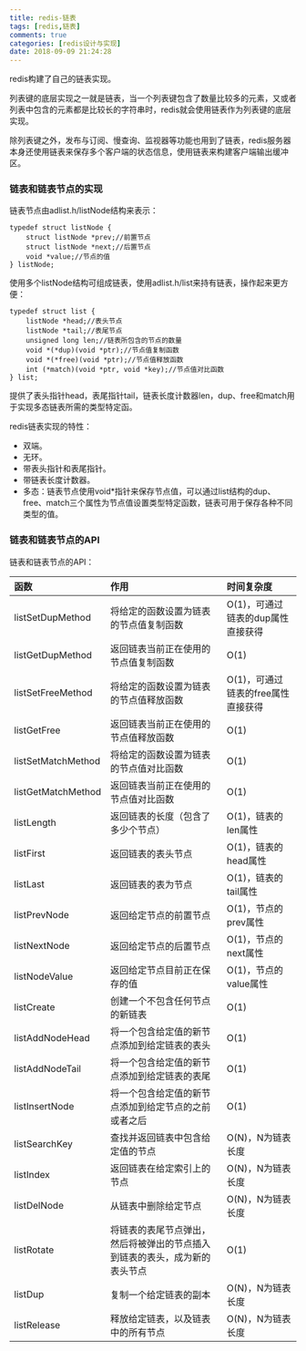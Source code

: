 ```yaml
---
title: redis-链表
tags: [redis,链表]
comments: true
categories: [redis设计与实现]
date: 2018-09-09 21:24:28
---
```

redis构建了自己的链表实现。

列表键的底层实现之一就是链表，当一个列表键包含了数量比较多的元素，又或者列表中包含的元素都是比较长的字符串时，redis就会使用链表作为列表键的底层实现。

除列表键之外，发布与订阅、慢查询、监视器等功能也用到了链表，redis服务器本身还使用链表来保存多个客户端的状态信息，使用链表来构建客户端输出缓冲区。

### 链表和链表节点的实现
链表节点由adlist.h/listNode结构来表示：
```
typedef struct listNode {
	struct listNode *prev;//前置节点
	struct listNode *next;//后置节点
	void *value;//节点的值
} listNode;
```
使用多个listNode结构可组成链表，使用adlist.h/list来持有链表，操作起来更方便：

```
typedef struct list {
	listNode *head;//表头节点
	listNode *tail;//表尾节点
	unsigned long len;//链表所包含的节点的数量
	void *(*dup)(void *ptr);//节点值复制函数
	void *(*free)(void *ptr);//节点值释放函数
	int (*match)(void *ptr, void *key);//节点值对比函数
} list;
```
提供了表头指针head，表尾指针tail，链表长度计数器len，dup、free和match用于实现多态链表所需的类型特定函。

redis链表实现的特性：

* 双端。
* 无环。
* 带表头指针和表尾指针。
* 带链表长度计数器。
* 多态：链表节点使用void*指针来保存节点值，可以通过list结构的dup、free、match三个属性为节点值设置类型特定函数，链表可用于保存各种不同类型的值。

### 链表和链表节点的API
链表和链表节点的API：

函数 | 作用 | 时间复杂度
:- | :- | :-
listSetDupMethod | 将给定的函数设置为链表的节点值复制函数 | O(1)，可通过链表的dup属性直接获得
listGetDupMethod | 返回链表当前正在使用的节点值复制函数 | O(1)
listSetFreeMethod | 将给定的函数设置为链表的节点值释放函数 | O(1)，可通过链表的free属性直接获得
listGetFree | 返回链表当前正在使用的节点值释放函数 | O(1)
listSetMatchMethod | 将给定的函数设置为链表的节点值对比函数 | O(1)
listGetMatchMethod | 返回链表当前正在使用的节点值对比函数 | O(1)
listLength | 返回链表的长度（包含了多少个节点） | O(1)，链表的len属性
listFirst | 返回链表的表头节点 | O(1)，链表的head属性
listLast | 返回链表的表为节点 | O(1)，链表的tail属性
listPrevNode | 返回给定节点的前置节点 | O(1)，节点的prev属性
listNextNode | 返回给定节点的后置节点 | O(1)，节点的next属性
listNodeValue | 返回给定节点目前正在保存的值 | O(1)，节点的value属性
listCreate | 创建一个不包含任何节点的新链表 | O(1)
listAddNodeHead | 将一个包含给定值的新节点添加到给定链表的表头 | O(1)
listAddNodeTail | 将一个包含给定值的新节点添加到给定链表的表尾 | O(1)
listInsertNode | 将一个包含给定值的新节点添加到给定节点的之前或者之后 | O(1)
listSearchKey | 查找并返回链表中包含给定值的节点 | O(N)，N为链表长度
listIndex | 返回链表在给定索引上的节点 | O(N)，N为链表长度
listDelNode | 从链表中删除给定节点 | O(N)，N为链表长度
listRotate | 将链表的表尾节点弹出，然后将被弹出的节点插入到链表的表头，成为新的表头节点 | O(1)
listDup | 复制一个给定链表的副本 | O(N)，N为链表长度
listRelease | 释放给定链表，以及链表中的所有节点 | O(N)，N为链表长度